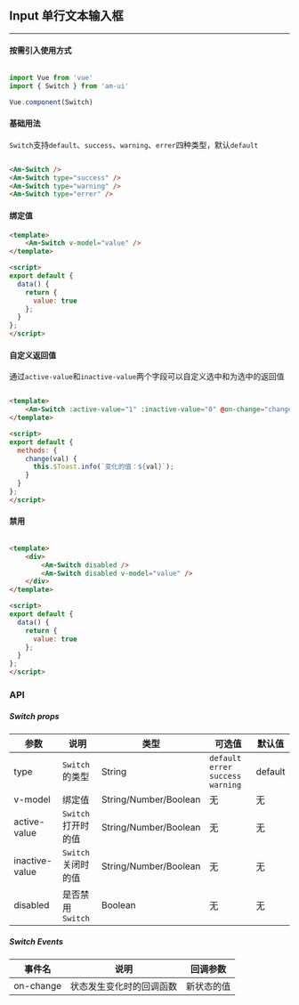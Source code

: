<!--
 * @Author: Fone丶峰
 * @Date: 2020-04-02 10:04:13
 * @LastEditors: Fone丶峰
 * @LastEditTime: 2020-04-09 15:43:24
 * @Description: msg
 * @Email: qinrifeng@163.com
 * @Github: https://github.com/FoneQinrf
 -->

## Input 单行文本输入框
---

#### 按需引入使用方式

``` javascript

import Vue from 'vue'
import { Switch } from 'am-ui'

Vue.component(Switch)

```


#### 基础用法
`Switch`支持`default`、`success`、`warning`、`errer`四种类型，默认`default`

```html

<Am-Switch />
<Am-Switch type="success" />
<Am-Switch type="warning" />
<Am-Switch type="errer" />

```


#### 绑定值

```html
<template>
    <Am-Switch v-model="value" />
</template>

<script>
export default {
  data() {
    return {
      value: true
    };
  }
};
</script>

```


#### 自定义返回值

通过`active-value`和`inactive-value`两个字段可以自定义选中和为选中的返回值

```html

<template>
    <Am-Switch :active-value="1" :inactive-value="0" @on-change="change" />
</template>

<script>
export default {
  methods: {
    change(val) {
      this.$Toast.info(`变化的值：${val}`);
    }
  }
};
</script>

```


#### 禁用


```html

<template>
    <div>
        <Am-Switch disabled />
        <Am-Switch disabled v-model="value" />
    </div>
</template>

<script>
export default {
  data() {
    return {
      value: true
    };
  }
};
</script>

```


### API
##### Switch props
| 参数 | 说明 | 类型 | 可选值 | 默认值 |
|------|------------|------------|------------|------------|
| type  | `Switch`的类型      | String        | `default` `errer` `success` `warning` | default |
| v-model  | 绑定值       | String/Number/Boolean       | 无 | 无
| active-value  |   `Switch` 打开时的值    | String/Number/Boolean       | 无 | 无 |
| inactive-value | `Switch` 关闭时的值       | String/Number/Boolean   | 无 | 无 |
| disabled  | 是否禁用`Switch`      | Boolean       | 无 | 无 |

##### Switch Events
| 事件名 | 说明 | 回调参数 |
|------|------------|------------|
| on-change  | 状态发生变化时的回调函数 |  新状态的值  |